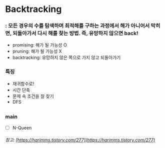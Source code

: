 # Backtracking

### : 모든 경우의 수를 탐색하며 최적해를 구하는 과정에서 해가 아니어서 막히면, 되돌아가서 다시 해를 찾는 방법. 즉, 유망하지 않으면 back!

 - promising: 해가 될 가능성 O
 - pruning: 해가 될 가능성 X
 - backtracking: 유망하지 않은 쪽으로 가지 않고 되돌아가기

### 특징
- 재귀함수로!
- 시간 단축
- 문제 속 조건을 잘 찾기
- DFS

##
### main
- [ ] N-Queen


###### 참고: [https://harimms.tistory.com/277](https://harimms.tistory.com/277)